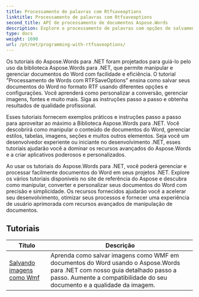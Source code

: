 ```yaml
---
title: Processamento de palavras com Rtfsaveoptions
linktitle: Processamento de palavras com Rtfsaveoptions
second_title: API de processamento de documentos Aspose.Words
description: Explore o processamento de palavras com opções de salvamento RTF no Aspose.Words para .NET. Aprenda a salvar e personalizar documentos RTF com tutoriais passo a passo e exemplos de código C#.
type: docs
weight: 1690
url: /pt/net/programming-with-rtfsaveoptions/
---
```

Os tutoriais do Aspose.Words para .NET foram projetados para guiá-lo pelo uso da biblioteca Aspose.Words para .NET, que permite manipular e gerenciar documentos do Word com facilidade e eficiência. O tutorial "Processamento de Words com RTFSaveOptions" ensina como salvar seus documentos do Word no formato RTF usando diferentes opções e configurações. Você aprenderá como personalizar a conversão, gerenciar imagens, fontes e muito mais. Siga as instruções passo a passo e obtenha resultados de qualidade profissional.

Esses tutoriais fornecem exemplos práticos e instruções passo a passo para aproveitar ao máximo a Biblioteca Aspose.Words para .NET. Você descobrirá como manipular o conteúdo de documentos do Word, gerenciar estilos, tabelas, imagens, seções e muitos outros elementos. Seja você um desenvolvedor experiente ou iniciante no desenvolvimento .NET, esses tutoriais ajudarão você a dominar os recursos avançados do Aspose.Words e a criar aplicativos poderosos e personalizados.

Ao usar os tutoriais do Aspose.Words para .NET, você poderá gerenciar e processar facilmente documentos do Word em seus projetos .NET. Explore os vários tutoriais disponíveis no site de referência do Aspose e descubra como manipular, converter e personalizar seus documentos do Word com precisão e simplicidade. Os recursos fornecidos ajudarão você a acelerar seu desenvolvimento, otimizar seus processos e fornecer uma experiência de usuário aprimorada com recursos avançados de manipulação de documentos.

 ## Tutoriais
| Título | Descrição |
| --- | --- |
| [Salvando imagens como Wmf](./saving-images-as-wmf/) | Aprenda como salvar imagens como WMF em documentos do Word usando o Aspose.Words para .NET com nosso guia detalhado passo a passo. Aumente a compatibilidade do seu documento e a qualidade da imagem. |